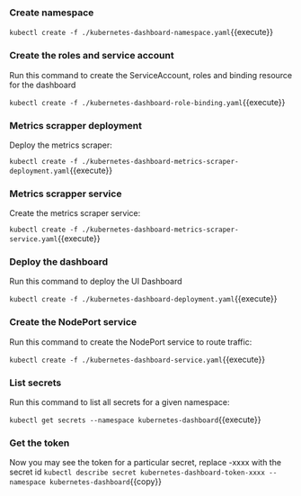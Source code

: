 ### Create namespace

`kubectl create -f ./kubernetes-dashboard-namespace.yaml`{{execute}}

### Create the roles and service account

Run this command to create the ServiceAccount, roles and binding resource for the dashboard

`kubectl create -f ./kubernetes-dashboard-role-binding.yaml`{{execute}}

### Metrics scrapper deployment

Deploy the metrics scraper:

`kubectl create -f ./kubernetes-dashboard-metrics-scraper-deployment.yaml`{{execute}}

### Metrics scrapper service

Create the metrics scraper service:

`kubectl create -f ./kubernetes-dashboard-metrics-scraper-service.yaml`{{execute}}

### Deploy the dashboard

Run this command to deploy the UI Dashboard

`kubectl create -f ./kubernetes-dashboard-deployment.yaml`{{execute}}

### Create the NodePort service

Run this command to create the NodePort service to route traffic:

`kubectl create -f ./kubernetes-dashboard-service.yaml`{{execute}}

### List secrets

Run this command to list all secrets for a given namespace:

`kubectl get secrets --namespace kubernetes-dashboard`{{execute}}

### Get the token

Now you may see the token for a particular secret, replace -xxxx with the secret id
`kubectl describe secret kubernetes-dashboard-token-xxxx --namespace kubernetes-dashboard`{{copy}}
